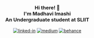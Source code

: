 <div align="center">
  
<h3>Hi there! 👋<br>I'm Madhavi Imashi<br>An Undergraduate student at SLIIT</h3> 
  
<!--   ![Imashi's GitHub stats](https://github-readme-stats.vercel.app/api?username=MadhaviImashi&show_icons=true&theme=radical) -->
  

[<img align="center" alt="linked-in" src="https://img.shields.io/badge/linkedin-%230077B5.svg?&style=for-the-badge&logo=linkedin&logoColor=white" />](https://www.linkedin.com/in/madhaviuyanahewa/)
  [<img align="center" alt="medium" target="_blank" src="https://img.shields.io/badge/medium-%2312100E.svg?&style=for-the-badge&logo=medium&logoColor=white" />](https://medium.com/@madhaviuyanahewa)
  [<img align="center" alt="behance" target="_blank" src="https://img.shields.io/badge/-Behance-%232C3454?style=for-the-badge&logo=behance&logoColor=white" />](https://www.behance.net/madhaviuyanahe)
  
</div>

  

